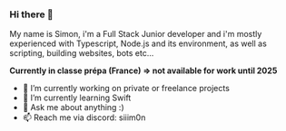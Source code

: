 ### Hi there 👋
My name is Simon, i'm a Full Stack Junior developer and i'm mostly experienced with Typescript, Node.js and its environment, as well as scripting, building websites, bots etc...

**Currently in classe prépa (France) => not available for work until 2025**


- 🔭 I’m currently working on private or freelance projects
- 🌱 I’m currently learning Swift
- 💬 Ask me about anything :)
- 📫 Reach me via discord: siiim0n
